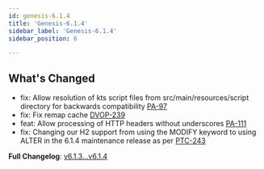 ```yaml
---
id: genesis-6.1.4
title: 'Genesis-6.1.4'
sidebar_label: 'Genesis-6.1.4'
sidebar_position: 6

---
```


## **What's Changed**

- fix: Allow resolution of kts script files from src/main/resources/script directory for backwards compatibility [PA-97](https://genesisglobal.atlassian.net/browse/PA-97)
- fix: Fix remap cache [DVOP-239](https://genesisglobal.atlassian.net/browse/DVOP-239)
- feat: Allow processing of HTTP headers without underscores [PA-111](https://genesisglobal.atlassian.net/browse/PA-111)
- fix: Changing our H2 support from using the MODIFY keyword to using ALTER in the 6.1.4 maintenance release as per [PTC-243](https://genesisglobal.atlassian.net/browse/PTC-243)

**Full Changelog**: [v6.1.3...v6.1.4](https://github.com/genesislcap/genesis-server/compare/v6.1.3...v6.1.4)
